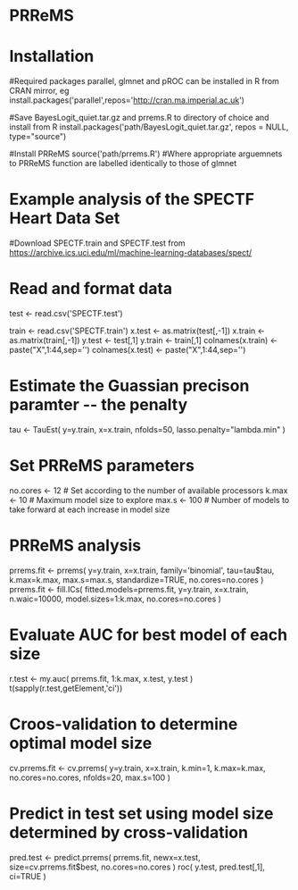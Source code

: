# PRReMS
# Installation
#Required packages parallel, glmnet and pROC can be installed in R from CRAN mirror, eg
install.packages('parallel',repos='http://cran.ma.imperial.ac.uk')

#Save BayesLogit_quiet.tar.gz and prrems.R to directory of choice and install from R
install.packages('path/BayesLogit_quiet.tar.gz', repos = NULL, type="source")

#Install PRReMS
source('path/prrems.R')
#Where appropriate arguemnets to PRReMS function are labelled identically to those of glmnet

# Example analysis of the SPECTF Heart Data Set
#Download SPECTF.train and SPECTF.test from https://archive.ics.uci.edu/ml/machine-learning-databases/spect/

# Read and format data
test <- read.csv('SPECTF.test')

train <- read.csv('SPECTF.train')
x.test <- as.matrix(test[,-1])
x.train <- as.matrix(train[,-1])
y.test <- test[,1]
y.train <- train[,1]
colnames(x.train) <- paste("X",1:44,sep='')
colnames(x.test) <- paste("X",1:44,sep='')

# Estimate the Guassian precison paramter -- the penalty
tau <-  TauEst(  y=y.train, x=x.train, nfolds=50, lasso.penalty="lambda.min" )

# Set PRReMS parameters
no.cores <- 12 # Set according to the number of available processors
k.max <- 10 # Maximum model size to explore
max.s <- 100 # Number of models to take forward at each increase in model size

# PRReMS analysis
prrems.fit <- prrems( y=y.train, x=x.train, family='binomial', tau=tau$tau, k.max=k.max, max.s=max.s, standardize=TRUE, no.cores=no.cores )
prrems.fit <- fill.ICs( fitted.models=prrems.fit, y=y.train, x=x.train, n.waic=10000, model.sizes=1:k.max, no.cores=no.cores )

# Evaluate AUC for best model of each size
r.test <- my.auc( prrems.fit, 1:k.max, x.test, y.test )
t(sapply(r.test,getElement,'ci'))

# Croos-validation to determine optimal model size
cv.prrems.fit <- cv.prrems( y=y.train, x=x.train, k.min=1, k.max=k.max, no.cores=no.cores, nfolds=20, max.s=100 )

# Predict in test set using model size determined by cross-validation
pred.test <- predict.prrems( prrems.fit, newx=x.test, size=cv.prrems.fit$best, no.cores=no.cores )
roc( y.test, pred.test[,1], ci=TRUE )
